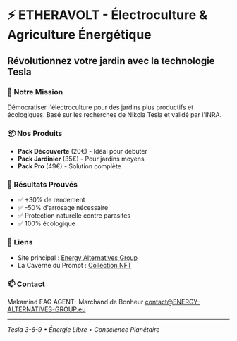 # ⚡ ETHERAVOLT - Électroculture & Agriculture Énergétique

## Révolutionnez votre jardin avec la technologie Tesla

### 🌱 Notre Mission
Démocratiser l'électroculture pour des jardins plus productifs et écologiques.
Basé sur les recherches de Nikola Tesla et validé par l'INRA.

### 📦 Nos Produits
- **Pack Découverte** (20€) - Idéal pour débuter
- **Pack Jardinier** (35€) - Pour jardins moyens  
- **Pack Pro** (49€) - Solution complète

### 🎯 Résultats Prouvés
- ✅ +30% de rendement
- ✅ -50% d'arrosage nécessaire
- ✅ Protection naturelle contre parasites
- ✅ 100% écologique

### 🔗 Liens
- Site principal : [Energy Alternatives Group](../index.html)
- La Caverne du Prompt : [Collection NFT](../caverne-prompt)

### 📫 Contact
Makamind EAG AGENT- Marchand de Bonheur
contact@ENERGY-ALTERNATIVES-GROUP.eu

---
*Tesla 3-6-9 • Énergie Libre • Conscience Planétaire*
